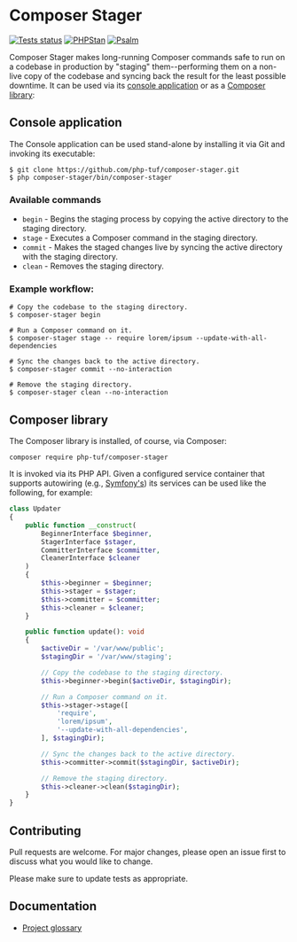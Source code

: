 # Composer Stager

[![Tests status](https://github.com/php-tuf/composer-stager/actions/workflows/main.yml/badge.svg)](https://github.com/php-tuf/composer-stager/actions/workflows/main.yml)
[![PHPStan](https://img.shields.io/badge/PHPStan-max-brightgreen.svg?style=flat)](https://github.com/phpstan/phpstan)
[![Psalm](https://img.shields.io/badge/Psalm-1-brightgreen.svg?style=flat)](https://github.com/phpstan/phpstan)

Composer Stager makes long-running Composer commands safe to run on a codebase in production by "staging" them--performing them on a non-live copy of the codebase and syncing back the result for the least possible downtime. It can be used via its [console application](#console-application) or as a [Composer library](#composer-library):

## Console application

The Console application can be used stand-alone by installing it via Git and invoking its executable:

```shell
$ git clone https://github.com/php-tuf/composer-stager.git
$ php composer-stager/bin/composer-stager
```

### Available commands

* `begin` - Begins the staging process by copying the active directory to the staging directory.
* `stage` - Executes a Composer command in the staging directory.
* `commit` - Makes the staged changes live by syncing the active directory with the staging directory.
* `clean` - Removes the staging directory.

### Example workflow:

```shell
# Copy the codebase to the staging directory.
$ composer-stager begin

# Run a Composer command on it.
$ composer-stager stage -- require lorem/ipsum --update-with-all-dependencies

# Sync the changes back to the active directory.
$ composer-stager commit --no-interaction

# Remove the staging directory.
$ composer-stager clean --no-interaction
```

## Composer library

The Composer library is installed, of course, via Composer:

<!-- @todo Remove the custom repository command once we are publishing the library to Packagist. -->
```shell
composer require php-tuf/composer-stager
```

It is invoked via its PHP API. Given a configured service container that supports autowiring (e.g., [Symfony's](https://symfony.com/doc/current/service_container.html)) its services can be used like the following, for example:

```php
class Updater
{
    public function __construct(
        BeginnerInterface $beginner,
        StagerInterface $stager,
        CommitterInterface $committer,
        CleanerInterface $cleaner
    )
    {
        $this->beginner = $beginner;
        $this->stager = $stager;
        $this->committer = $committer;
        $this->cleaner = $cleaner;
    }

    public function update(): void
    {
        $activeDir = '/var/www/public';
        $stagingDir = '/var/www/staging';

        // Copy the codebase to the staging directory.
        $this->beginner->begin($activeDir, $stagingDir);

        // Run a Composer command on it.
        $this->stager->stage([
            'require',
            'lorem/ipsum',
            '--update-with-all-dependencies',
        ], $stagingDir);

        // Sync the changes back to the active directory.
        $this->committer->commit($stagingDir, $activeDir);

        // Remove the staging directory.
        $this->cleaner->clean($stagingDir);
    }
}
```

## Contributing

Pull requests are welcome. For major changes, please open an issue first to discuss what you would like to change.

Please make sure to update tests as appropriate.

## Documentation

* [Project glossary](glossary.md)
